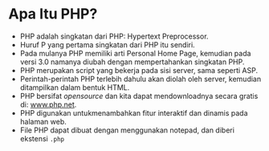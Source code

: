 # Apa Itu PHP?

- PHP adalah singkatan dari PHP: Hypertext Preprocessor.
- Huruf P yang pertama singkatan dari PHP itu sendiri.
- Pada mulanya PHP memiliki arti Personal Home Page, kemudian pada versi 3.0 namanya diubah dengan mempertahankan singkatan PHP.
- PHP merupakan script yang bekerja pada sisi server, sama seperti ASP.
- Perintah-perintah PHP terlebih dahulu akan diolah oleh server, kemudian ditampilkan dalam bentuk HTML.
- PHP bersifat _opensource_ dan kita dapat mendownloadnya secara gratis di: www.php.net.
- PHP digunakan untukmenambahkan fitur interaktif dan dinamis pada halaman web.
- File PHP dapat dibuat dengan menggunakan notepad, dan diberi ekstensi `.php`
